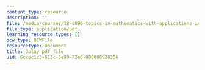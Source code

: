 ```yaml
---
content_type: resource
description: ''
file: /media/courses/18-s096-topics-in-mathematics-with-applications-in-finance-fall-2013/6ccec1c3613c5e9072e0908088920256_f9XFM8YLccg.pdf
file_type: application/pdf
learning_resource_types: []
ocw_type: OCWFile
resourcetype: Document
title: 3play pdf file
uid: 6ccec1c3-613c-5e90-72e0-908088920256
---
```

